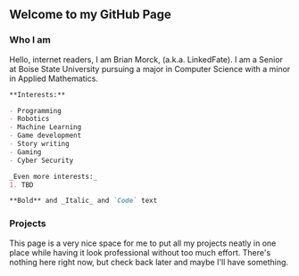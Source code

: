 ## Welcome to my GitHub Page

### Who I am

Hello, internet readers, I am Brian Morck, (a.k.a. LinkedFate). I am a Senior at Boise State University pursuing a major in Computer Science with a minor in Applied Mathematics.

```markdown
**Interests:**

- Programming
- Robotics
- Machine Learning
- Game development
- Story writing
- Gaming
- Cyber Security

_Even more interests:_
1. TBD

**Bold** and _Italic_ and `Code` text
```

### Projects

This page is a very nice space for me to put all my projects neatly in one place while having it look professional without too much effort. There's nothing here right now, but check back later and maybe I'll have something.
